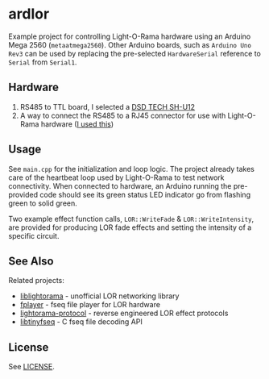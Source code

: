 # ardlor

Example project for controlling Light-O-Rama hardware using an Arduino Mega 2560 (`metaatmega2560`). Other Arduino boards, such as `Arduino Uno Rev3` can be used by replacing the pre-selected `HardwareSerial` reference to `Serial` from `Serial1`.

## Hardware

1. RS485 to TTL board, I selected a [DSD TECH SH-U12](https://www.amazon.com/gp/product/B07B667STP?ie=UTF8&psc=1)
2. A way to connect the RS485 to a RJ45 connector for use with Light-O-Rama hardware ([I used this](https://www.amazon.com/gp/product/B085DSSZSR?ie=UTF8&psc=1))

## Usage

See `main.cpp` for the initialization and loop logic. The project already takes care of the heartbeat loop used by Light-O-Rama to test network connectivity. When connected to hardware, an Arduino running the pre-provided code should see its green status LED indicator go from flashing green to solid green.

Two example effect function calls, `LOR::WriteFade` & `LOR::WriteIntensity`, are provided for producing LOR fade effects and setting the intensity of a specific circuit.

## See Also

Related projects:

- [liblightorama](https://github.com/Cryptkeeper/liblightorama) - unofficial LOR networking library
- [fplayer](https://github.com/Cryptkeeper/fplayer) - fseq file player for LOR hardware
- [lightorama-protocol](https://github.com/Cryptkeeper/lightorama-protocol) - reverse engineered LOR effect protocols
- [libtinyfseq](https://github.com/Cryptkeeper/libtinyfseq) - C fseq file decoding API

## License

See [LICENSE](LICENSE).
